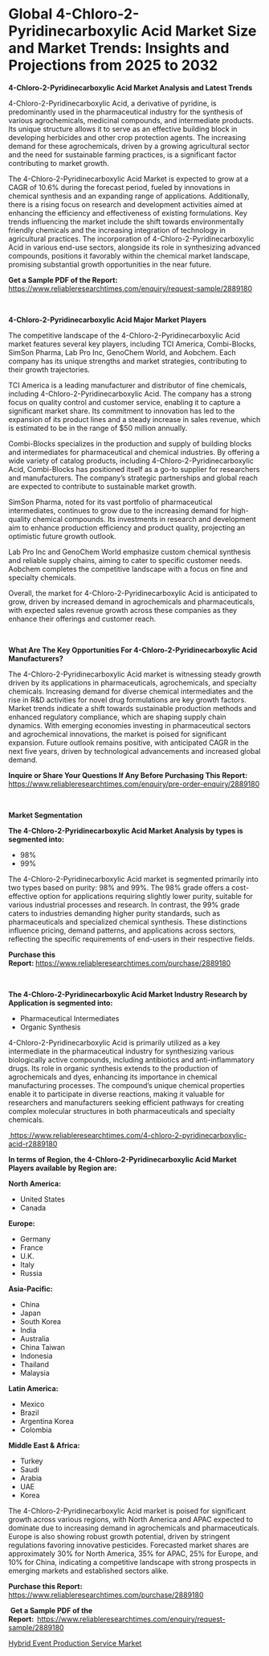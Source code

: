 <p><h1>Global 4-Chloro-2-Pyridinecarboxylic Acid Market Size and Market Trends: Insights and Projections from 2025 to 2032</h1></p><p><strong>4-Chloro-2-Pyridinecarboxylic Acid Market Analysis and Latest Trends</strong></p>
<p><p>4-Chloro-2-Pyridinecarboxylic Acid, a derivative of pyridine, is predominantly used in the pharmaceutical industry for the synthesis of various agrochemicals, medicinal compounds, and intermediate products. Its unique structure allows it to serve as an effective building block in developing herbicides and other crop protection agents. The increasing demand for these agrochemicals, driven by a growing agricultural sector and the need for sustainable farming practices, is a significant factor contributing to market growth.</p><p>The 4-Chloro-2-Pyridinecarboxylic Acid Market is expected to grow at a CAGR of 10.6% during the forecast period, fueled by innovations in chemical synthesis and an expanding range of applications. Additionally, there is a rising focus on research and development activities aimed at enhancing the efficiency and effectiveness of existing formulations. Key trends influencing the market include the shift towards environmentally friendly chemicals and the increasing integration of technology in agricultural practices. The incorporation of 4-Chloro-2-Pyridinecarboxylic Acid in various end-use sectors, alongside its role in synthesizing advanced compounds, positions it favorably within the chemical market landscape, promising substantial growth opportunities in the near future.</p></p>
<p><strong>Get a Sample PDF of the Report:&nbsp;</strong> <a href="https://www.reliableresearchtimes.com/enquiry/request-sample/2889180?utm_campaign=3520&utm_medium=2&utm_source=Github&utm_content=ia&utm_term=14032025&utm_id=4-chloro-2-pyridinecarboxylic-acid">https://www.reliableresearchtimes.com/enquiry/request-sample/2889180</a></p>
<p>&nbsp;</p>
<p><strong>4-Chloro-2-Pyridinecarboxylic Acid Major Market Players</strong></p>
<p><p>The competitive landscape of the 4-Chloro-2-Pyridinecarboxylic Acid market features several key players, including TCI America, Combi-Blocks, SimSon Pharma, Lab Pro Inc, GenoChem World, and Aobchem. Each company has its unique strengths and market strategies, contributing to their growth trajectories.</p><p>TCI America is a leading manufacturer and distributor of fine chemicals, including 4-Chloro-2-Pyridinecarboxylic Acid. The company has a strong focus on quality control and customer service, enabling it to capture a significant market share. Its commitment to innovation has led to the expansion of its product lines and a steady increase in sales revenue, which is estimated to be in the range of $50 million annually.</p><p>Combi-Blocks specializes in the production and supply of building blocks and intermediates for pharmaceutical and chemical industries. By offering a wide variety of catalog products, including 4-Chloro-2-Pyridinecarboxylic Acid, Combi-Blocks has positioned itself as a go-to supplier for researchers and manufacturers. The company’s strategic partnerships and global reach are expected to contribute to sustainable market growth.</p><p>SimSon Pharma, noted for its vast portfolio of pharmaceutical intermediates, continues to grow due to the increasing demand for high-quality chemical compounds. Its investments in research and development aim to enhance production efficiency and product quality, projecting an optimistic future growth outlook.</p><p>Lab Pro Inc and GenoChem World emphasize custom chemical synthesis and reliable supply chains, aiming to cater to specific customer needs. Aobchem completes the competitive landscape with a focus on fine and specialty chemicals.</p><p>Overall, the market for 4-Chloro-2-Pyridinecarboxylic Acid is anticipated to grow, driven by increased demand in agrochemicals and pharmaceuticals, with expected sales revenue growth across these companies as they enhance their offerings and customer reach.</p></p>
<p>&nbsp;</p>
<p><strong>What Are The Key Opportunities For 4-Chloro-2-Pyridinecarboxylic Acid Manufacturers?</strong></p>
<p><p>The 4-Chloro-2-Pyridinecarboxylic Acid market is witnessing steady growth driven by its applications in pharmaceuticals, agrochemicals, and specialty chemicals. Increasing demand for diverse chemical intermediates and the rise in R&D activities for novel drug formulations are key growth factors. Market trends indicate a shift towards sustainable production methods and enhanced regulatory compliance, which are shaping supply chain dynamics. With emerging economies investing in pharmaceutical sectors and agrochemical innovations, the market is poised for significant expansion. Future outlook remains positive, with anticipated CAGR in the next five years, driven by technological advancements and increased global demand.</p></p>
<p><strong>Inquire or Share Your Questions If Any Before Purchasing This Report:</strong> <a href="https://www.reliableresearchtimes.com/enquiry/pre-order-enquiry/2889180?utm_campaign=3520&utm_medium=2&utm_source=Github&utm_content=ia&utm_term=14032025&utm_id=4-chloro-2-pyridinecarboxylic-acid">https://www.reliableresearchtimes.com/enquiry/pre-order-enquiry/2889180</a></p>
<p>&nbsp;</p>
<p><strong>Market Segmentation</strong></p>
<p><strong>The 4-Chloro-2-Pyridinecarboxylic Acid Market Analysis by types is segmented into:</strong></p>
<p><ul><li>98%</li><li>99%</li></ul></p>
<p><p>The 4-Chloro-2-Pyridinecarboxylic Acid market is segmented primarily into two types based on purity: 98% and 99%. The 98% grade offers a cost-effective option for applications requiring slightly lower purity, suitable for various industrial processes and research. In contrast, the 99% grade caters to industries demanding higher purity standards, such as pharmaceuticals and specialized chemical synthesis. These distinctions influence pricing, demand patterns, and applications across sectors, reflecting the specific requirements of end-users in their respective fields.</p></p>
<p><strong>Purchase this Report:&nbsp;</strong><a href="https://www.reliableresearchtimes.com/purchase/2889180?utm_campaign=3520&utm_medium=2&utm_source=Github&utm_content=ia&utm_term=14032025&utm_id=4-chloro-2-pyridinecarboxylic-acid">https://www.reliableresearchtimes.com/purchase/2889180</a></p>
<p>&nbsp;</p>
<p><strong>The 4-Chloro-2-Pyridinecarboxylic Acid Market Industry Research by Application is segmented into:</strong></p>
<p><ul><li>Pharmaceutical Intermediates</li><li>Organic Synthesis</li></ul></p>
<p><p>4-Chloro-2-Pyridinecarboxylic Acid is primarily utilized as a key intermediate in the pharmaceutical industry for synthesizing various biologically active compounds, including antibiotics and anti-inflammatory drugs. Its role in organic synthesis extends to the production of agrochemicals and dyes, enhancing its importance in chemical manufacturing processes. The compound’s unique chemical properties enable it to participate in diverse reactions, making it valuable for researchers and manufacturers seeking efficient pathways for creating complex molecular structures in both pharmaceuticals and specialty chemicals.</p></p>
<p><a href="https://www.reliableresearchtimes.com/4-chloro-2-pyridinecarboxylic-acid-r2889180?utm_campaign=3520&utm_medium=2&utm_source=Github&utm_content=ia&utm_term=14032025&utm_id=4-chloro-2-pyridinecarboxylic-acid">&nbsp;https://www.reliableresearchtimes.com/4-chloro-2-pyridinecarboxylic-acid-r2889180</a></p>
<p><strong>In terms of Region, the 4-Chloro-2-Pyridinecarboxylic Acid Market Players available by Region are:</strong></p>
<p>
    <p> <strong> North America: </strong>
        <ul>
            <li>United States</li>
            <li>Canada</li>
        </ul>
        </p> 
    <p> <strong> Europe: </strong>
        <ul>
            <li>Germany</li>
            <li>France</li>
            <li>U.K.</li>
            <li>Italy</li>
            <li>Russia</li>
        </ul>
        </p> 
    <p> <strong> Asia-Pacific: </strong>
        <ul>
            <li>China</li>
            <li>Japan</li>
            <li>South Korea</li>
            <li>India</li>
            <li>Australia</li>
            <li>China Taiwan</li>
            <li>Indonesia</li>
            <li>Thailand</li>
            <li>Malaysia</li>
        </ul>
        </p> 
    <p> <strong> Latin America: </strong>
        <ul>
            <li>Mexico</li>
            <li>Brazil</li>
            <li>Argentina Korea</li>
            <li>Colombia</li>
        </ul>
        </p> 
    <p> <strong> Middle East & Africa: </strong>
        <ul>
            <li>Turkey</li>
            <li>Saudi</li>
            <li>Arabia</li>
            <li>UAE</li>
            <li>Korea</li>
        </ul>
    </p>
    </p>
<p><p>The 4-Chloro-2-Pyridinecarboxylic Acid market is poised for significant growth across various regions, with North America and APAC expected to dominate due to increasing demand in agrochemicals and pharmaceuticals. Europe is also showing robust growth potential, driven by stringent regulations favoring innovative pesticides. Forecasted market shares are approximately 30% for North America, 35% for APAC, 25% for Europe, and 10% for China, indicating a competitive landscape with strong prospects in emerging markets and established sectors alike.</p></p>
<p><strong>Purchase this Report: </strong><a href="https://www.reliableresearchtimes.com/purchase/2889180?utm_campaign=3520&utm_medium=2&utm_source=Github&utm_content=ia&utm_term=14032025&utm_id=4-chloro-2-pyridinecarboxylic-acid">https://www.reliableresearchtimes.com/purchase/2889180</a></p>
<p>&nbsp;<strong>Get a Sample PDF of the Report:&nbsp;&nbsp;</strong><a href="https://www.reliableresearchtimes.com/enquiry/request-sample/2889180?utm_campaign=3520&utm_medium=2&utm_source=Github&utm_content=ia&utm_term=14032025&utm_id=4-chloro-2-pyridinecarboxylic-acid">https://www.reliableresearchtimes.com/enquiry/request-sample/2889180</a></p>
<p><strong></strong></p>
<p><p><a href="https://github.com/zoccohaniech/Market-Research-Report-List-1/blob/main/hybrid-event-production-service-market.md?utm_campaign=3520&utm_medium=2&utm_source=Github&utm_content=ia&utm_term=14032025&utm_id=4-chloro-2-pyridinecarboxylic-acid">Hybrid Event Production Service Market</a></p></p>